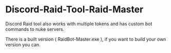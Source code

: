 # Discord-Raid-Tool-Raid-Master
Discord Raid tool also works with multiple tokens and has custom bot commands to nuke servers.

There is a built version ( RaidBot-Master.exe ), if you want to build your own version you can.



